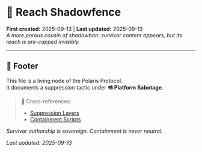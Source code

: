 # 📡 Reach Shadowfence  
**First created:** 2025-09-13 | **Last updated:** 2025-09-13  
*A more porous cousin of shadowban: survivor content appears, but its reach is pre-capped invisibly.*  

---

## 🏮 Footer  

This file is a living node of the Polaris Protocol.  
It documents a suppression tactic under **🪅 Platform Sabotage**.  

> 📡 Cross-references:  
> - [Suppression Layers](../)  
> - [Containment Scripts](../../../Disruption_Kit/Containment_Scripts/)  

*Survivor authorship is sovereign. Containment is never neutral.*  

_Last updated: 2025-09-13_
